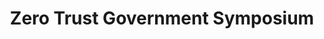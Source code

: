 ---
title: "Zero Trust Government Symposium"
organizer: "ATARC"
url-link: "https://atarc.org/event/zero-trust-government-symposium-dsi/"
description: "Join Defense Strategies Institute for the Inaugural Zero Trust Government Symposium this July 19- 20 in National Harbor, MD to ask questions, and share your own insights and perspectives to CISOs, CIOs, Network Architects, and other Senior Leaders on the current status of Zero Trust across the Federal Government and the DoD. For more info and to register, please visit: https://zerotrust.dsigroup.org/. Active military and government receive complimentary registration. Email Erica
Noreika, enoreika@dsigroup.org to register."
start-time: "2023-07-10T09:00:00-00:00"
end-time: "2023-07-10T17:00:00-00:00"
event-type: "In-person"
gov-only: "false"
is-external: "true"
---